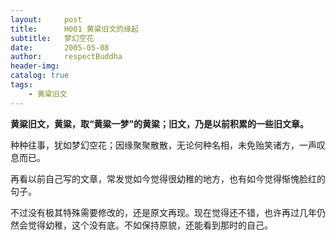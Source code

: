 ```yaml
---
layout:     post
title:      H001 黄粱旧文的缘起
subtitle:   梦幻空花
date:       2005-05-08
author:     respectBuddha
header-img: 
catalog: true
tags:
    - 黄粱旧文
---
```


**黄粱旧文，黄粱，取“黄粱一梦”的黄粱；旧文，乃是以前积累的一些旧文章。**

种种往事，犹如梦幻空花；因缘聚聚散散，无论何种名相，未免贻笑诸方，一声叹息而已。

再看以前自己写的文章，常发觉如今觉得很幼稚的地方，也有如今觉得惭愧脸红的句子。

不过没有极其特殊需要修改的，还是原文再现。现在觉得还不错，也许再过几年仍然会觉得幼稚，这个没有底。不如保持原貌，还能看到那时的自己。

